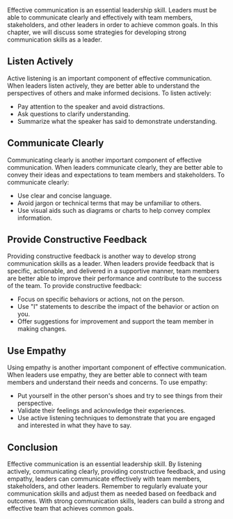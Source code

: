 

Effective communication is an essential leadership skill. Leaders must be able to communicate clearly and effectively with team members, stakeholders, and other leaders in order to achieve common goals. In this chapter, we will discuss some strategies for developing strong communication skills as a leader.

Listen Actively
---------------

Active listening is an important component of effective communication. When leaders listen actively, they are better able to understand the perspectives of others and make informed decisions. To listen actively:

* Pay attention to the speaker and avoid distractions.
* Ask questions to clarify understanding.
* Summarize what the speaker has said to demonstrate understanding.

Communicate Clearly
-------------------

Communicating clearly is another important component of effective communication. When leaders communicate clearly, they are better able to convey their ideas and expectations to team members and stakeholders. To communicate clearly:

* Use clear and concise language.
* Avoid jargon or technical terms that may be unfamiliar to others.
* Use visual aids such as diagrams or charts to help convey complex information.

Provide Constructive Feedback
-----------------------------

Providing constructive feedback is another way to develop strong communication skills as a leader. When leaders provide feedback that is specific, actionable, and delivered in a supportive manner, team members are better able to improve their performance and contribute to the success of the team. To provide constructive feedback:

* Focus on specific behaviors or actions, not on the person.
* Use "I" statements to describe the impact of the behavior or action on you.
* Offer suggestions for improvement and support the team member in making changes.

Use Empathy
-----------

Using empathy is another important component of effective communication. When leaders use empathy, they are better able to connect with team members and understand their needs and concerns. To use empathy:

* Put yourself in the other person's shoes and try to see things from their perspective.
* Validate their feelings and acknowledge their experiences.
* Use active listening techniques to demonstrate that you are engaged and interested in what they have to say.

Conclusion
----------

Effective communication is an essential leadership skill. By listening actively, communicating clearly, providing constructive feedback, and using empathy, leaders can communicate effectively with team members, stakeholders, and other leaders. Remember to regularly evaluate your communication skills and adjust them as needed based on feedback and outcomes. With strong communication skills, leaders can build a strong and effective team that achieves common goals.
